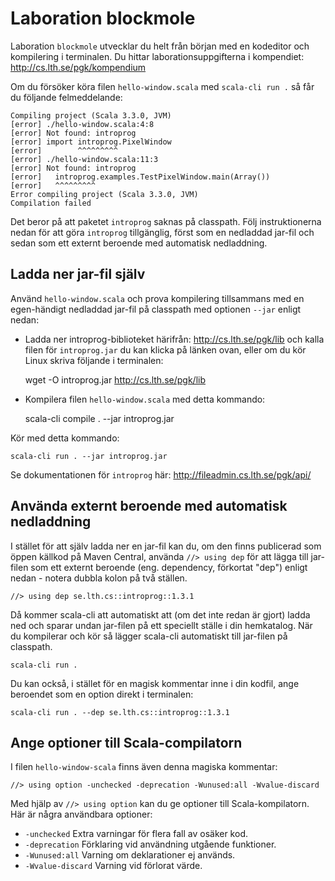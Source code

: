 # Laboration blockmole

Laboration `blockmole` utvecklar du helt från början med en kodeditor och kompilering i terminalen. Du hittar laborationsuppgifterna i kompendiet:
http://cs.lth.se/pgk/kompendium

Om du försöker köra filen `hello-window.scala` med `scala-cli run .` så får du följande felmeddelande:
```
Compiling project (Scala 3.3.0, JVM)
[error] ./hello-window.scala:4:8
[error] Not found: introprog
[error] import introprog.PixelWindow
[error]        ^^^^^^^^^
[error] ./hello-window.scala:11:3
[error] Not found: introprog
[error]   introprog.examples.TestPixelWindow.main(Array())
[error]   ^^^^^^^^^
Error compiling project (Scala 3.3.0, JVM)
Compilation failed
```

Det beror på att paketet `introprog` saknas på classpath. Följ instruktionerna nedan för att göra `introprog` tillgänglig, först som en nedladdad jar-fil och sedan som ett externt beroende med automatisk nedladdning.

## Ladda ner jar-fil själv

Använd `hello-window.scala` och prova kompilering tillsammans med en egen-händigt nedladdad jar-fil på classpath med optionen `--jar` enligt nedan:

* Ladda ner introprog-biblioteket härifrån: http://cs.lth.se/pgk/lib och kalla filen för `introprog.jar` du kan klicka på länken ovan, eller om du kör Linux skriva följande i terminalen:

  wget -O introprog.jar http://cs.lth.se/pgk/lib

* Kompilera filen `hello-window.scala` med detta kommando:

    scala-cli compile . --jar introprog.jar 

Kör med detta kommando:

    scala-cli run . --jar introprog.jar

Se dokumentationen för `introprog` här: http://fileadmin.cs.lth.se/pgk/api/

## Använda externt beroende med automatisk nedladdning

I stället för att själv ladda ner en jar-fil kan du, om den finns publicerad som öppen källkod på Maven Central, använda `//> using dep` för att lägga till jar-filen som ett externt beroende (eng. dependency, förkortat "dep") enligt nedan - notera dubbla kolon på två ställen. 

``` 
//> using dep se.lth.cs::introprog::1.3.1
```

Då kommer scala-cli att automatiskt att (om det inte redan är gjort) ladda ned och sparar undan jar-filen på ett speciellt ställe i din hemkatalog. När du kompilerar och kör så lägger scala-cli automatiskt till jar-filen på classpath.

    scala-cli run . 


Du kan också, i stället för en magisk kommentar inne i din kodfil, ange beroendet som en option direkt i terminalen: 

    scala-cli run . --dep se.lth.cs::introprog::1.3.1

## Ange optioner till Scala-compilatorn

I filen `hello-window-scala` finns även denna magiska kommentar:

    //> using option -unchecked -deprecation -Wunused:all -Wvalue-discard

Med hjälp av `//> using option` kan du ge optioner till Scala-kompilatorn. Här är några användbara optioner:

* `-unchecked` Extra varningar för flera fall av osäker kod. 
* `-deprecation` Förklaring vid användning utgående funktioner.
* `-Wunused:all` Varning om deklarationer ej används. 
* `-Wvalue-discard` Varning vid förlorat värde.